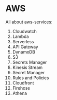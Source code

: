 # AWS

All about aws-services:

1. Cloudwatch
2. Lambda
3. Serverless
4. API Gateway
5. DynamoDB
6. S3
7. Secrets Manager
8. Kinesis Stream
9. Secret Manager
10. Rules and Policies
11. Cloudfront
12. Firehose
13. Athena
